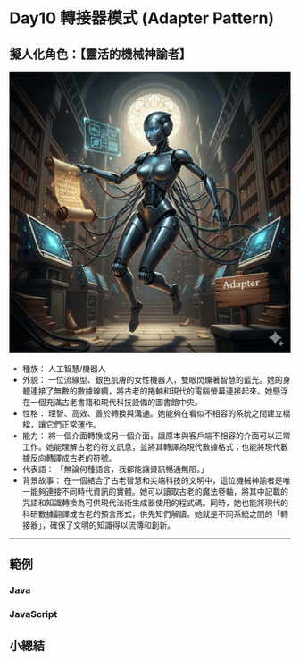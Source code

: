 # Day10 轉接器模式 (Adapter Pattern)

## 擬人化角色：【靈活的機械神諭者】

![](https://raw.githubusercontent.com/dpes8693/ithome-2025-ironman/refs/heads/main/gemini-img/9-Adapter.png)

- 種族： 人工智慧/機器人
- 外貌： 一位流線型、銀色肌膚的女性機器人，雙眼閃爍著智慧的藍光。她的身體連接了無數的數據線纜，將古老的捲軸和現代的電腦螢幕連接起來。她懸浮在一個充滿古老書籍和現代科技設備的圖書館中央。
- 性格： 理智、高效、善於轉換與溝通。她能夠在看似不相容的系統之間建立橋樑，讓它們正常運作。
- 能力： 將一個介面轉換成另一個介面，讓原本與客戶端不相容的介面可以正常工作。她能理解古老的符文訊息，並將其轉譯為現代數據格式；也能將現代數據反向轉譯成古老的符號。
- 代表語： 「無論何種語言，我都能讓資訊暢通無阻。」
- 背景故事： 在一個結合了古老智慧和尖端科技的文明中，這位機械神諭者是唯一能夠連接不同時代資訊的實體。她可以讀取古老的魔法卷軸，將其中記載的咒語和知識轉換為可供現代法術生成器使用的程式碼。同時，她也能將現代的科研數據翻譯成古老的預言形式，供先知們解讀。她就是不同系統之間的「轉接器」，確保了文明的知識得以流傳和創新。

---

## 範例

### Java

### JavaScript

## 小總結
